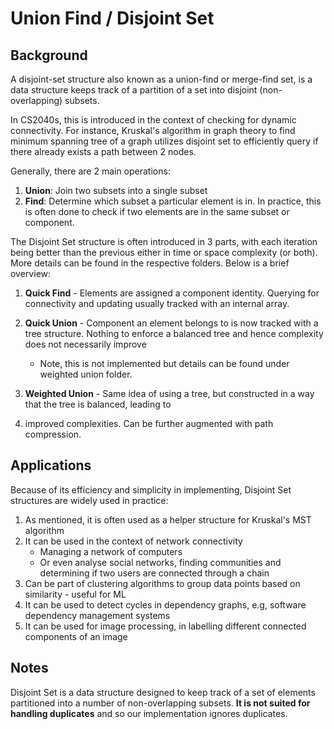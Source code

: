 # Union Find / Disjoint Set

## Background

A disjoint-set structure also known as a union-find or merge-find set, is a data structure
keeps track of a partition of a set into disjoint (non-overlapping) subsets. 

In CS2040s, this
is introduced in the context of checking for dynamic connectivity. For instance, Kruskal's algorithm
in graph theory to find minimum spanning tree of a graph utilizes disjoint set to efficiently
query if there already exists a path between 2 nodes.

Generally, there are 2 main operations:

1. **Union**: Join two subsets into a single subset
2. **Find**: Determine which subset a particular element is in. In practice, this is often done to check
   if two elements are in the same subset or component.

The Disjoint Set structure is often introduced in 3 parts, with each iteration being better than the
previous either in time or space complexity (or both). More details can be found in the respective folders. 
Below is a brief overview:

1. **Quick Find** - Elements are assigned a component identity. 
Querying for connectivity and updating usually tracked with an internal array.

2. **Quick Union** - Component an element belongs to is now tracked with a tree structure. Nothing to enforce
a balanced tree and hence complexity does not necessarily improve
   - Note, this is not implemented but details can be found under weighted union folder.

3. **Weighted Union** - Same idea of using a tree, but constructed in a way that the tree is balanced, leading to 
4. improved complexities. Can be further augmented with path compression.

## Applications
Because of its efficiency and simplicity in implementing, Disjoint Set structures are widely used in practice:
1. As mentioned, it is often used as a helper structure for Kruskal's MST algorithm
2. It can be used in the context of network connectivity
   - Managing a network of computers 
   - Or even analyse social networks, finding communities and determining if two users are connected through a chain
3. Can be part of clustering algorithms to group data points based on similarity - useful for ML
4. It can be used to detect cycles in dependency graphs, e.g, software dependency management systems
5. It can be used for image processing, in labelling different connected components of an image

## Notes
Disjoint Set is a data structure designed to keep track of a set of elements partitioned into a number of 
non-overlapping subsets. **It is not suited for handling duplicates** and so our implementation ignores duplicates.
